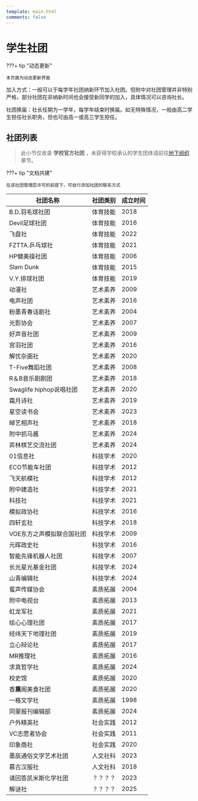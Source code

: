 ```yaml
---
template: main.html
comments: false
---
```


# 学生社团

???+ tip "动态更新"

    本页面为动态更新界面

加入方式：一般可以于每学年社团纳新环节加入社团。但附中对社团管理并非特别严格，部分社团在非纳新时间也会接受新同学的加入，具体情况可以咨询社长。

社团换届：社长任期为一学年，每学年结束时换届。如无特殊情况，一般由高二学生担任社长职务，但也可由高一或高三学生担任。

## 社团列表

> 此小节仅收录 __学校官方社团__ ，未获得学校承认的学生团体请前往[地下组织](./unofficial.md)章节。

???+ tip "文档共建"

    在该社团管理层许可的前提下，可自行添加社团的联系方式

| 社团名称                                | 社团类别    | 成立时间      |
| --------------------------------------- | ----------- | ------------ |
| B.D.羽毛球社团                           | 体育技能    | 2018          |
| Devil足球社团                            | 体育技能    | 2016          |
| 飞盘社                                   | 体育技能    | 2022          |
| FZTTA.乒乓球社                           | 体育技能    | 2021          |
| HP健美操社团                             | 体育技能    | 2006          |
| Slam Dunk                               | 体育技能    | 2015          |
| V.Y.排球社团                             | 体育技能    | 2019          |
| 动漫社                                   | 艺术素养    | 2009          |
| 电声社团                                 | 艺术素养    | 2016          |
| 粉墨青春话剧社                            | 艺术素养    | 2004          |
| 光影协会                                 | 艺术素养    | 2007          |
| 好声音社团                               | 艺术素养    | 2009          |
| 宫羽社团                                 | 艺术素养    | 2016           |
| 解忧杂画社                               | 艺术素养    | 2020           |
| T-Five舞蹈社团                           | 艺术素养    | 2008           |
| R＆B音乐剧剧团                           | 艺术素养    | 2018           |
| Swaglife hiphop说唱社团                  | 艺术素养    | 2020           |
| 霜月诗社                                 | 艺术素养    | 2019           |
| 星空读书会                               | 艺术素养    | 2023           |
| 晫艺相声社                               | 艺术素养    | 2018           |
| 附中抓马酱                               | 艺术素养    | 2024           |
| 弈林棋艺交流社团                          | 艺术素养    | 2024           |
| 01信息社                                 | 科技学术    | 2020           |
| ECO节能车社团                            | 科技学术    | 2012           |
| 飞天航模社                               | 科技学术    | 2012           |
| 附中建造社                               | 科技学术    | 2021           |
| 科技社                                   | 科技学术    | 2021           |
| 模拟政协社                               | 科技学术    | 2016            |
| 四轩玄社                                 | 科技学术    | 2018            |
| VOE东方之声模拟联合国社团                 | 科技学术    | 2009            |
| 元晖政史社                               | 科技学术    | 2016             |
| 智能先锋机器人社团                        | 科技学术    | 2007             |
| 长光星光基金社团                          | 科技学术    | 2024            |
| 山青编辑社                               | 科技学术     | 2024            |
| 蜚声传媒协会                             | 素质拓展     | 2004            |
| 附中电视台                               | 素质拓展    | 2013             |
| 虹龙军社                                 | 素质拓展    | 2021            |
| 绘心心理社团                              | 素质拓展   | 2017             |
| 经纬天下地理社团                          | 素质拓展   | 2019             |
| 立心辩论社                                | 素质拓展   | 2017             |
| MR推理社                                  | 素质拓展  | 2016             |
| 求真哲学社                                | 素质拓展   | 2024             |
| 校史馆                                    | 素质拓展   | 2020            |
| 香**熏**阁美食社团                            | 素质拓展   | 2020             |
| 一格文学社                                | 素质拓展   | 1998            |
| 同蒙报刊编辑部                            | 素质拓展   | 2024             |
| 户外精英社                                | 社会实践   | 2012             |
| VC志愿者协会                             | 社会实践    | 2011             |
| 印象商社                                 | 社会实践    | 2020             |
| 墨辰通俗文学艺术社团                       | 人文社科   | 2023             |
| 慕古汉服社                                | 人文社科   | 2018             |
| 请回答凯米斯化学社团                               | ？？？？   | 2023             |
| 解谜社                               | ？？？？   | 2025             |

